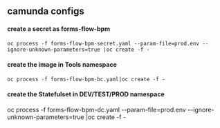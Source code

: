 ## camunda configs

#### create a secret as forms-flow-bpm  

```
oc process -f forms-flow-bpm-secret.yaml --param-file=prod.env --ignore-unknown-parameters=true |oc create -f -
```

#### create the image in Tools namespace

``` 
oc process -f forms-flow-bpm-bc.yaml|oc create -f -
```

#### create the Statefulset in DEV/TEST/PROD namespace
oc process -f forms-flow-bpm-dc.yaml --param-file=prod.env --ignore-unknown-parameters=true  |oc create -f -
